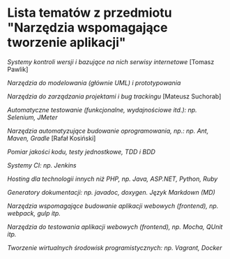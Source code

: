 # Lista tematów z przedmiotu "Narzędzia wspomagające tworzenie aplikacji"

*Systemy kontroli wersji i bazujące na nich serwisy internetowe* [Tomasz Pawlik]

*Narzędzia do modelowania (głównie UML) i prototypowania*

*Narzędzia do zarządzania projektami i bug trackingu* [Mateusz Suchorab]

*Automatyczne testowanie (funkcjonalne, wydajnościowe itd.): np. Selenium, JMeter*

*Narzędzia automatyzujące budowanie oprogramowania, np.: np. Ant, Maven, Gradle* [Rafał Kosiński]

*Pomiar jakości kodu, testy jednostkowe, TDD i BDD*

*Systemy CI: np. Jenkins* 

*Hosting dla technologii innych niż PHP, np. Java, ASP.NET, Python, Ruby*

*Generatory dokumentacji: np. javadoc, doxygen. Język Markdown (MD)*

*Narzędzia wspomagające budowanie aplikacji webowych (frontend), np. webpack, gulp itp.*

*Narzędzia do testowania aplikacji webowych (frontend), np. Mocha, QUnit itp.*

*Tworzenie wirtualnych środowisk programistycznych: np. Vagrant, Docker*



